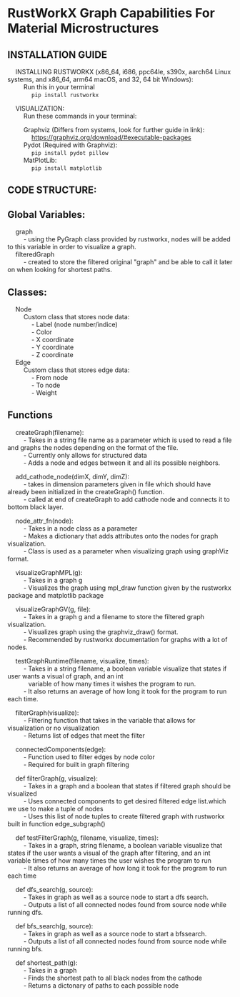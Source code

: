 # RustWorkX Graph Capabilities For Material Microstructures
  
INSTALLATION GUIDE
  -----
&emsp; INSTALLING RUSTWORKX (x86_64, i686, ppc64le, s390x, aarch64 Linux systems, and x86_64, arm64 macOS, and 32, 64 bit Windows):  
  &emsp; &emsp; Run this in your terminal  
  &emsp; &emsp; &emsp; `pip install rustworkx`  
  
&emsp; VISUALIZATION:  
  &emsp; &emsp; Run these commands in your terminal:
    
  &emsp; &emsp; Graphviz (Differs from systems, look for further guide in link):  
    &emsp; &emsp; &emsp; https://graphviz.org/download/#executable-packages  
  &emsp; &emsp; Pydot (Required with Graphviz):  
    &emsp; &emsp; &emsp; `pip install pydot pillow`  
     &emsp; &emsp; MatPlotLib:  
  &emsp; &emsp; &emsp; `pip install matplotlib`
  
CODE STRUCTURE:  
  -----
Global Variables:  
-----
  &emsp; graph  
    &emsp; &emsp; - using the PyGraph class provided by rustworkx, nodes will be added to this variable in order to visualize a graph.  
  &emsp; filteredGraph  
    &emsp; &emsp; - created to store the filtered original "graph" and be able to call it later on when looking for shortest paths.  

Classes:  
-----
  &emsp; Node  
    &emsp; &emsp; Custom class that stores node data:  
      &emsp; &emsp; &emsp; - Label (node number/indice)  
      &emsp; &emsp; &emsp; - Color  
      &emsp; &emsp; &emsp; - X coordinate  
      &emsp; &emsp; &emsp; - Y coordinate  
      &emsp; &emsp; &emsp; - Z coordinate  
  &emsp; Edge  
    &emsp; &emsp; Custom class that stores edge data:  
      &emsp; &emsp; &emsp; - From node  
      &emsp; &emsp; &emsp; - To node  
      &emsp; &emsp; &emsp; - Weight  

Functions  
-----
  &emsp; createGraph(filename):  
    &emsp; &emsp; - Takes in a string file name as a parameter which is used to read a file and graphs the nodes depending on the format of the file.  
    &emsp; &emsp; - Currently only allows for structured data  
    &emsp; &emsp; - Adds a node and edges between it and all its possible neighbors.  

 &emsp;  add_cathode_node(dimX, dimY, dimZ):  
    &emsp; &emsp; - takes in dimension parameters given in file which should have already been initialized in the createGraph() function.  
    &emsp; &emsp; - called at end of createGraph to add cathode node and connects it to bottom black layer.  
    
  &emsp; node_attr_fn(node):  
    &emsp; &emsp; - Takes in a node class as a parameter  
    &emsp; &emsp; - Makes a dictionary that adds attributes onto the nodes for graph visualization.  
    &emsp; &emsp; - Class is used as a parameter when visualizing graph using graphViz format.  

 &emsp;  visualizeGraphMPL(g):  
    &emsp; &emsp; - Takes in a graph g  
    &emsp; &emsp; - Visualizes the graph using mpl_draw function given by the rustworkx package and matplotlib package  

  &emsp; visualizeGraphGV(g, file):  
    &emsp; &emsp; - Takes in a graph g and a filename to store the filtered graph visualization.  
    &emsp; &emsp; - Visualizes graph using the graphviz_draw() format.  
    &emsp; &emsp; - Recommended by rustworkx documentation for graphs with a lot of nodes.  

  &emsp; testGraphRuntime(filename, visualize, times):  
    &emsp; &emsp; - Takes in a string filename, a boolean variable visualize that states if user wants a visual of graph, and an int  
    &emsp; &emsp; &ensp; variable of how many times it wishes the program to run.  
    &emsp; &emsp; - It also returns an average of how long it took for the program to run each time.  

  &emsp; filterGraph(visualize):  
    &emsp; &emsp; - Filtering function that takes in the variable that allows for visualization or no visualization  
    &emsp; &emsp; - Returns list of edges that meet the filter  

  &emsp; connectedComponents(edge):  
    &emsp; &emsp; - Function used to filter edges by node color  
    &emsp; &emsp; - Required for built in graph filtering  

  &emsp; def filterGraph(g, visualize):  
    &emsp; &emsp; - Takes in a graph and a boolean that states if filtered graph should be visualized  
    &emsp; &emsp; - Uses connected components to get desired filtered edge list.which we use to make a tuple of nodes  
    &emsp; &emsp; - Uses this list of node tuples to create filtered graph with rustworkx built in function edge_subgraph()  
  
 &emsp;  def testFilterGraph(g, filename, visualize, times):  
    &emsp; &emsp; - Takes in a graph, string filename, a boolean variable visualize that states if the user wants a visual of the graph after filtering, and an int 
    &emsp; &emsp; &ensp; variable times of how many times the user wishes the program to run  
    &emsp; &emsp; - It also returns an average of how long it took for the program to run each time  

  &emsp; def dfs_search(g, source):  
    &emsp; &emsp; - Takes in graph as well as a source node to start a dfs search.  
    &emsp; &emsp; - Outputs a list of all connected nodes found from source node while running dfs.  

  &emsp; def bfs_search(g, source):  
    &emsp; &emsp; - Takes in graph as well as a source node to start a bfssearch.  
    &emsp; &emsp; - Outputs a list of all connected nodes found from source node while running bfs.  

  &emsp; def shortest_path(g):  
    &emsp; &emsp; - Takes in a graph  
    &emsp; &emsp; - Finds the shortest path to all black nodes from the cathode  
    &emsp; &emsp; - Returns a dictonary of paths to each possible node  
